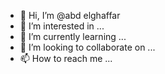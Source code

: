 - 👋 Hi, I’m @abd elghaffar
- 👀 I’m interested in ...
- 🌱 I’m currently learning ...
- 💞️ I’m looking to collaborate on ...
- 📫 How to reach me ...

<!---
aboelyan/aboelyan is a ✨ special ✨ repository because its `README.md` (this file) appears on your GitHub profile.
You can click the Preview link to take a look at your changes.
--->
